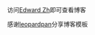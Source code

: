 访问[Edward Zh](https://edzh.me)即可查看博客

感谢[leopardpan](http://baixin.io/2016/10/jekyll_tutorials1/)分享博客模板  

